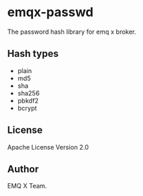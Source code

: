 # emqx-passwd

The password hash library for emq x broker.

## Hash types

- plain
- md5
- sha
- sha256
- pbkdf2
- bcrypt

License
-------

Apache License Version 2.0

Author
------

EMQ X Team.

